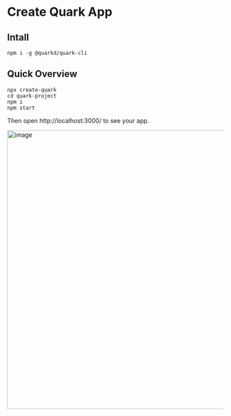 # Create Quark App

## Intall

```
npm i -g @quarkd/quark-cli
```

## Quick Overview

```
npx create-quark
cd quark-project
npm i
npm start
```

Then open http://localhost:3000/ to see your app.

<img width="650" alt="image" src="https://user-images.githubusercontent.com/14307551/198551050-ce7d81c7-8aa8-413a-a42a-130471f399b1.png">
